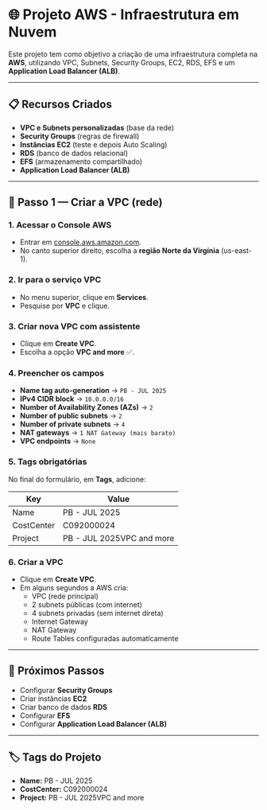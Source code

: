 # 🌐 Projeto AWS - Infraestrutura em Nuvem

Este projeto tem como objetivo a criação de uma infraestrutura completa na **AWS**, utilizando VPC, Subnets, Security Groups, EC2, RDS, EFS e um **Application Load Balancer (ALB)**.

---

## 📋 Recursos Criados

- **VPC e Subnets personalizadas** (base da rede)
- **Security Groups** (regras de firewall)
- **Instâncias EC2** (teste e depois Auto Scaling)
- **RDS** (banco de dados relacional)
- **EFS** (armazenamento compartilhado)
- **Application Load Balancer (ALB)**

---

## 🚀 Passo 1 — Criar a VPC (rede)

### 1. Acessar o Console AWS
- Entrar em [console.aws.amazon.com](https://console.aws.amazon.com).
- No canto superior direito, escolha a **região Norte da Virgínia** (us-east-1).

### 2. Ir para o serviço **VPC**
- No menu superior, clique em **Services**.
- Pesquise por **VPC** e clique.

### 3. Criar nova VPC com assistente
- Clique em **Create VPC**.
- Escolha a opção **VPC and more** ✅.

### 4. Preencher os campos
- **Name tag auto-generation** → `PB - JUL 2025`
- **IPv4 CIDR block** → `10.0.0.0/16`
- **Number of Availability Zones (AZs)** → `2`
- **Number of public subnets** → `2`
- **Number of private subnets** → `4`
- **NAT gateways** → `1 NAT Gateway (mais barato)`
- **VPC endpoints** → `None`

### 5. Tags obrigatórias
No final do formulário, em **Tags**, adicione:

| Key         | Value             |
|-------------|-------------------|
| Name        | PB - JUL 2025     |
| CostCenter  | C092000024        |
| Project     | PB - JUL 2025VPC and more |

### 6. Criar a VPC
- Clique em **Create VPC**.
- Em alguns segundos a AWS cria:
  - VPC (rede principal)
  - 2 subnets públicas (com internet)
  - 4 subnets privadas (sem internet direta)
  - Internet Gateway
  - NAT Gateway
  - Route Tables configuradas automaticamente

---

## 📌 Próximos Passos
- Configurar **Security Groups**
- Criar instâncias **EC2**
- Criar banco de dados **RDS**
- Configurar **EFS**
- Configurar **Application Load Balancer (ALB)**

---

## 🏷️ Tags do Projeto
- **Name:** PB - JUL 2025
- **CostCenter:** C092000024
- **Project:** PB - JUL 2025VPC and more
